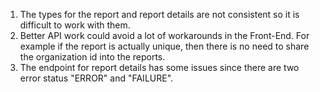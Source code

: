 1. The types for the report and report details are not consistent so it is difficult to work with them.
2. Better API work could avoid a lot of workarounds in the Front-End. For example if the report is actually unique, then there is no need to share the organization id into the reports.
3. The endpoint for report details has some issues since there are two error status "ERROR" and "FAILURE".
